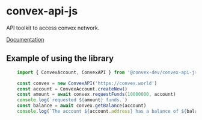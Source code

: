 
# convex-api-js

API toolkit to access convex network.

[Documentation](https://convex-dev.github.io/convex-api-js)

## Example of using the library

```js
    import { ConvexAccount, ConvexAPI } from '@convex-dev/convex-api-js'

    const convex = new ConvexAPI('https://convex.world')
    const account = ConvexAccount.createNew()
    const amount = await convex.requestFunds(10000000, account)
    console.log(`requested ${amount} funds.`)
    const balance = await convex.getBalance(account)
    console.log(`The account ${account.address} has a balance of ${balance}`)

```
